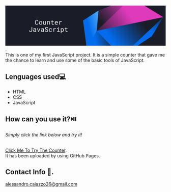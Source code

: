 ![banner](asetts/img/counter-banner.png).<br>
This is one of my first JavaScript project. 
It is a simple counter that gave me the chance to learn and use some of the basic tools of JavaScript.

## Lenguages used:computer:
- HTML
- CSS
- JavaScript

## How can you use it?:play_or_pause_button:
###### Simply click the link below and try it!
[Click Me To Try The Counter](https://alessandro-caiazzo.github.io/counter-javaScript/).<br>
It has been uploaded by using GitHub Pages.

## Contact Info :e-mail:.
 alessandro.caiazzo26@gmail.com



